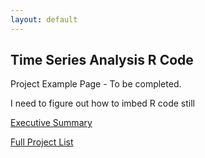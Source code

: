 ```yaml
---
layout: default
---
```


## Time Series Analysis R Code ###

Project Example Page - To be completed. 

I need to figure out how to imbed R code still

[Executive Summary](./tsa_cardiac.html)

[Full Project List](./)


